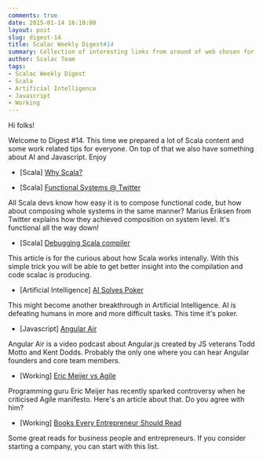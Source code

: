 ```yaml
---
comments: true
date: 2015-01-14 16:10:00
layout: post
slug: digest-14
title: Scalac Weekly Digest#14
summary: Collection of interesting links from around of web chosen for you by Scalac team
author: Scalac Team
tags:
- Scalac Weekly Digest
- Scala
- Artificial Intelligence
- Javascript
- Working
---
```


Hi folks! 

Welcome to Digest #14. This time we prepared a lot of Scala content and some work related tips for everyone. On top of that we also have something about AI and Javascript. Enjoy

* \[Scala\] [Why Scala?](http://softwarecorner.wordpress.com/2014/12/31/why-scala/)

* \[Scala\] [Functional Systems @ Twitter](http://www.infoq.com/presentations/twitter-scala)

All Scala devs know how easy it is to compose functional code, but how about composing whole systems in the same manner? Marius Eriksen from Twitter explains how they achieved composition on system level. It's functional all the way down!

* \[Scala\] [Debugging Scala compiler](http://yefremov.net/blog/debugging-scala-compiler-magic/)

This article is for the curious about how Scala works intenally. With this simple trick you will be able to get better insight into the compilation and code scalac is producing.

* \[Artificial Intelligence\] [AI Solves Poker](http://www.geek.com/news/ai-solves-texas-hold-em-poker-and-becomes-unbeatable-1613099/) 

This might become another breakthrough in Artificial Intelligence. AI is defeating humans in more and more difficult tasks. This time it's poker.

* \[Javascript\] [Angular Air](https://ng-air.github.io/)

Angular Air is a video podcast about Angular.js created by JS veterans Todd Motto and Kent Dodds. Probably the only one where you can hear Angular founders and core team members. 

* \[Working\] [Eric Meijer vs Agile](http://www.theregister.co.uk/2015/01/08/erik_meijer_agile_is_a_cancer_we_have_to_eliminate_from_the_industry/)

Programming guru Eric Meijer has recently sparked controversy when he criticised Agile manifesto. Here's an article about that. Do you agree with him?

* \[Working\] [Books Every Entrepreneur Should Read](http://www.businessinsider.com/best-books-for-entrepreneurs-2014-9) 

Some great reads for business people and entrepreneurs. If you consider starting a company, you can start with this list.

